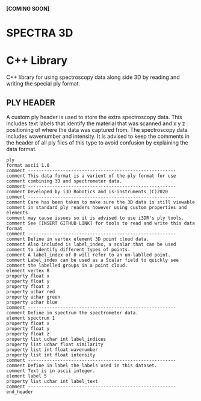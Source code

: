 **[COMING SOON]**
# **SPECTRA 3D**
# C++ Library

C++ library for using spectroscopy data along side 3D by reading and writing the special ply format.

## **PLY HEADER**
A custom ply header is used to store the extra spectroscopy data. This includes text labels that identify the material that was scanned and x y z positioning of where the data was captured from. The spectroscopy data includes wavenumber and intensity.
It is advised to keep the comments in the header of all ply files of this type to avoid confusion by explaining the data format. 
```
ply
format ascii 1.0
comment -------------------------------------------------------
comment This data format is a varient of the ply format for use
comment combining 3D and spectrometer data.
comment -------------------------------------------------------
comment Developed by i3D Robotics and is-instruments (C)2020
comment -------------------------------------------------------
comment Care has been taken to make sure the 3D data is still viewable
comment in standard ply readers however using custom properties and elements
comment may cause issues so it is advised to use i3DR's ply tools.
comment See [INSERT GITHUB LINK] for tools to read and write this data format
comment -------------------------------------------------------
comment Define in vertex element 3D point cloud data.
comment Also included is label_index, a scalar that can be used
comment to identify different types of points.
comment A label_index of 0 will refer to an un-lablled point.
comment Label_index can be used as a Scalar field to quickly see
comment the labelled groups in a point cloud.
element vertex 8
property float x
property float y
property float z
property uchar red
property uchar green
property uchar blue
comment -------------------------------------------------------
comment Define in spectrum the spectrometer data.
element spectrum 1
property float x
property float y
property float z
property list uchar int label_indices
property list uchar float similarity
property list int float wavenumber
property list int float intensity
comment -------------------------------------------------------
comment Define in label the labels used in this dataset.
comment Text is in ascii integer.
element label 5
property list uchar int label_text
comment -------------------------------------------------------
end_header
```
